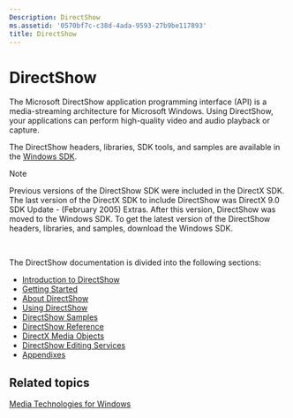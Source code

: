 ```yaml
---
Description: DirectShow
ms.assetid: '0570bf7c-c38d-4ada-9593-27b9be117893'
title: DirectShow
---
```


# DirectShow

The Microsoft DirectShow application programming interface (API) is a media-streaming architecture for Microsoft Windows. Using DirectShow, your applications can perform high-quality video and audio playback or capture.

The DirectShow headers, libraries, SDK tools, and samples are available in the [Windows SDK](http://go.microsoft.com/fwlink/p/?linkid=62332).

> [!Note]  
> Previous versions of the DirectShow SDK were included in the DirectX SDK. The last version of the DirectX SDK to include DirectShow was DirectX 9.0 SDK Update - (February 2005) Extras. After this version, DirectShow was moved to the Windows SDK. To get the latest version of the DirectShow headers, libraries, and samples, download the Windows SDK.

 

The DirectShow documentation is divided into the following sections:

-   [Introduction to DirectShow](introduction-to-directshow.md)
-   [Getting Started](getting-started.md)
-   [About DirectShow](about-directshow.md)
-   [Using DirectShow](using-directshow.md)
-   [DirectShow Samples](directshow-samples.md)
-   [DirectShow Reference](directshow-reference.md)
-   [DirectX Media Objects](directx-media-objects.md)
-   [DirectShow Editing Services](directshow-editing-services.md)
-   [Appendixes](appendixes.md)

## Related topics

<dl> <dt>

[Media Technologies for Windows](http://go.microsoft.com/fwlink/p/?linkid=208025)
</dt> </dl>

 

 



